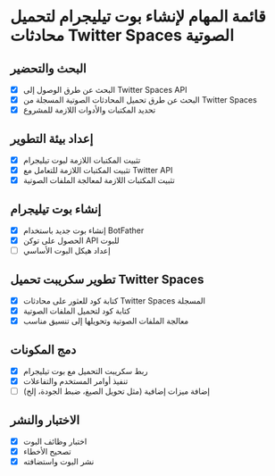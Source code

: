 # قائمة المهام لإنشاء بوت تيليجرام لتحميل محادثات Twitter Spaces الصوتية

## البحث والتحضير
- [x] البحث عن طرق الوصول إلى Twitter Spaces API
- [x] البحث عن طرق تحميل المحادثات الصوتية المسجلة من Twitter Spaces
- [x] تحديد المكتبات والأدوات اللازمة للمشروع

## إعداد بيئة التطوير
- [x] تثبيت المكتبات اللازمة لبوت تيليجرام
- [x] تثبيت المكتبات اللازمة للتعامل مع Twitter API
- [x] تثبيت المكتبات اللازمة لمعالجة الملفات الصوتية

## إنشاء بوت تيليجرام
- [x] إنشاء بوت جديد باستخدام BotFather
- [x] الحصول على توكن API للبوت
- [ ] إعداد هيكل البوت الأساسي

## تطوير سكريبت تحميل Twitter Spaces
- [x] كتابة كود للعثور على محادثات Twitter Spaces المسجلة
- [x] كتابة كود لتحميل الملفات الصوتية
- [x] معالجة الملفات الصوتية وتحويلها إلى تنسيق مناسب

## دمج المكونات
- [x] ربط سكريبت التحميل مع بوت تيليجرام
- [x] تنفيذ أوامر المستخدم والتفاعلات
- [ ] إضافة ميزات إضافية (مثل تحويل الصيغ، ضبط الجودة، إلخ)

## الاختبار والنشر
- [x] اختبار وظائف البوت
- [x] تصحيح الأخطاء
- [x] نشر البوت واستضافته
